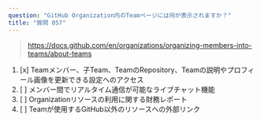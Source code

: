 ```yaml
---
question: "GitHub Organization内のTeamページには何が表示されますか？"
title: "質問 057"
---
```


> https://docs.github.com/en/organizations/organizing-members-into-teams/about-teams
1. [x] Teamメンバー、子Team、TeamのRepository、Teamの説明やプロフィール画像を更新できる設定へのアクセス
1. [ ] メンバー間でリアルタイム通信が可能なライブチャット機能
1. [ ] Organizationリソースの利用に関する財務レポート
1. [ ] Teamが使用するGitHub以外のリソースへの外部リンク